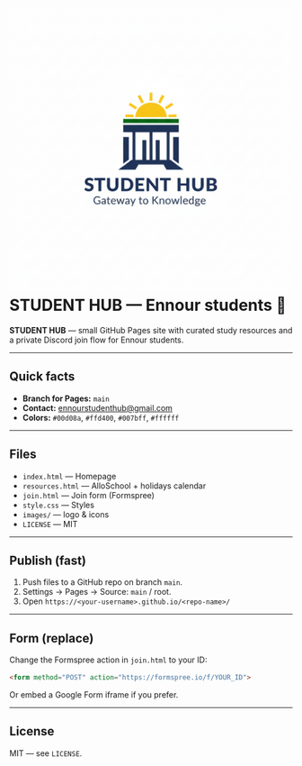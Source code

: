 # ![Ennour Logo](images/logo.png) STUDENT HUB — Ennour students 🎒

**STUDENT HUB** — small GitHub Pages site with curated study resources and a private Discord join flow for Ennour students.

---

## Quick facts
- **Branch for Pages:** `main`  
- **Contact:** ennourstudenthub@gmail.com  
- **Colors:** `#00d08a`, `#ffd400`, `#007bff`, `#ffffff`

---

## Files
- `index.html` — Homepage  
- `resources.html` — AlloSchool + holidays calendar  
- `join.html` — Join form (Formspree)  
- `style.css` — Styles  
- `images/` — logo & icons  
- `LICENSE` — MIT

---

## Publish (fast)
1. Push files to a GitHub repo on branch `main`.  
2. Settings → Pages → Source: `main` / root.  
3. Open `https://<your-username>.github.io/<repo-name>/`

---

## Form (replace)
Change the Formspree action in `join.html` to your ID:
```html
<form method="POST" action="https://formspree.io/f/YOUR_ID">
```

Or embed a Google Form iframe if you prefer.

---

## License
MIT — see `LICENSE`.
